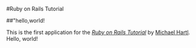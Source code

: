 
#Ruby on Rails Tutorial

##"hello,world!

This is the first application for the
[*Ruby on Rails Tutorial*](https://railstutorial.jp/)
by [Michael Hartl](http://www.michaelhart.com/).
Hello, world!